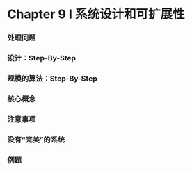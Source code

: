# Chapter 9 I 系统设计和可扩展性

### 处理问题

### 设计：Step-By-Step

### 规模的算法：Step-By-Step

### 核心概念

### 注意事项

### 没有“完美”的系统

### 例题

